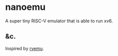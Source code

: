 # nanoemu

A super tiny RISC-V emulator that is able to run xv6.

## &c.
Inspired by [rvemu](https://github.com/d0iasm/rvemu).